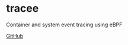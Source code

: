 # tracee

Container and system event tracing using eBPF

[GitHub](https://github.com/aquasecurity/tracee)
